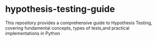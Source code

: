 # hypothesis-testing-guide
This repository provides a comprehensive guide to Hypothesis Testing, covering fundamental concepts, types of tests,and practical implementations in Python

